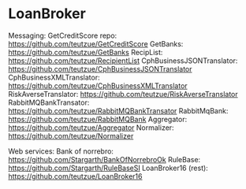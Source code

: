 # LoanBroker


Messaging:
GetCreditScore repo: https://github.com/teutzue/GetCreditScore 
GetBanks: https://github.com/teutzue/GetBanks 
RecipList: https://github.com/teutzue/RecipientList 
CphBusinessJSONTranslator: https://github.com/teutzue/CphBusinessJSONTranslator 
CphBusinessXMLTranslator: https://github.com/teutzue/CphBusinessXMLTranslator 
RiskAverseTranslator: https://github.com/teutzue/RiskAverseTranslator RabbitMQBankTransator: https://github.com/teutzue/RabbitMQBankTransator 
RabbitMqBank: https://github.com/teutzue/RabbitMQBank
Aggregator: https://github.com/teutzue/Aggregator
Normalizer: https://github.com/teutzue/Normalizer 



Web services: 
Bank of norrebro: https://github.com/Stargarth/BankOfNorrebroOk 
RuleBase: https://github.com/Stargarth/RuleBaseSI 
LoanBroker16 (rest): https://github.com/teutzue/LoanBroker16 

